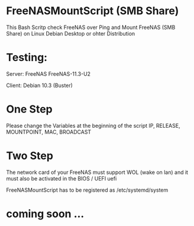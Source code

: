# FreeNASMountScript (SMB Share)

This Bash Scritp check FreeNAS over Ping and Mount FreeNAS (SMB Share) on Linux Debian Desktop or ohter Distribution 

# Testing: 
Server:
FreeNAS FreeNAS-11.3-U2

Client:
Debian 10.3 (Buster) 

# One Step
Please change the Variables at the beginning of the script IP, RELEASE, MOUNTPOINT, MAC, BROADCAST

# Two Step
The network card of your FreeNAS must support WOL (wake on lan) and it must also be activated in the BIOS / UEFI uefi

FreeNASMountScript has to be registered as /etc/systemd/system 
# coming soon ...
